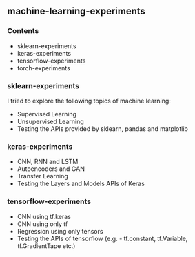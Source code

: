 ## machine-learning-experiments

### Contents

* sklearn-experiments
* keras-experiments
* tensorflow-experiments
* torch-experiments

### sklearn-experiments

I tried to explore the following topics of machine learning:

* Supervised Learning
* Unsupervised Learning
* Testing the APIs provided by sklearn, pandas and matplotlib

### keras-experiments

* CNN, RNN and LSTM
* Autoencoders and GAN
* Transfer Learning
* Testing the Layers and Models APIs of Keras

### tensorflow-experiments

* CNN using tf.keras
* CNN using only tf
* Regression using only tensors
* Testing the APIs of tensorflow
(e.g. - tf.constant, tf.Variable, tf.GradientTape etc.)
